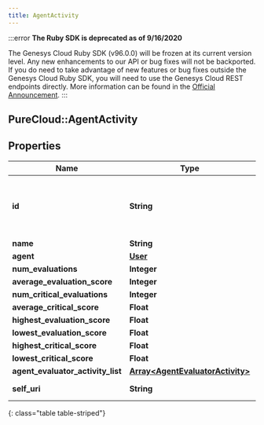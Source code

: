 ```yaml
---
title: AgentActivity
---
```


:::error
**The Ruby SDK is deprecated as of 9/16/2020**

The Genesys Cloud Ruby SDK (v96.0.0) will be frozen at its current version level. Any new enhancements to our API or bug fixes will not be backported. If you do need to take advantage of new features or bug fixes outside the Genesys Cloud Ruby SDK, you will need to use the Genesys Cloud REST endpoints directly. More information can be found in the [Official Announcement](https://developer.mypurecloud.com/forum/t/announcement-genesys-cloud-ruby-sdk-end-of-life/8850).
:::


## PureCloud::AgentActivity

## Properties

|Name | Type | Description | Notes|
|------------ | ------------- | ------------- | -------------|
| **id** | **String** | The globally unique identifier for the object. | [optional] |
| **name** | **String** |  | [optional] |
| **agent** | [**User**](User.html) |  | [optional] |
| **num_evaluations** | **Integer** |  | [optional] |
| **average_evaluation_score** | **Integer** |  | [optional] |
| **num_critical_evaluations** | **Integer** |  | [optional] |
| **average_critical_score** | **Float** |  | [optional] |
| **highest_evaluation_score** | **Float** |  | [optional] |
| **lowest_evaluation_score** | **Float** |  | [optional] |
| **highest_critical_score** | **Float** |  | [optional] |
| **lowest_critical_score** | **Float** |  | [optional] |
| **agent_evaluator_activity_list** | [**Array&lt;AgentEvaluatorActivity&gt;**](AgentEvaluatorActivity.html) |  | [optional] |
| **self_uri** | **String** | The URI for this object | [optional] |
{: class="table table-striped"}


